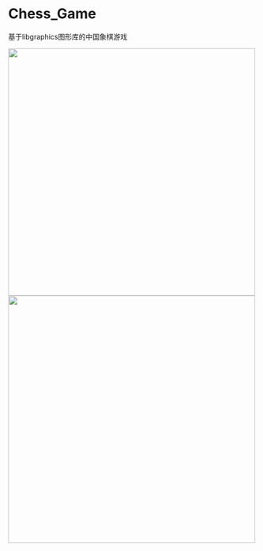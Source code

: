 # Chess_Game
基于libgraphics图形库的中国象棋游戏

<img src=https://user-images.githubusercontent.com/85838942/170798694-f4f86289-d7f4-4384-b3cd-104fe37282b3.png width=500>

<img src=https://user-images.githubusercontent.com/85838942/170798697-9c13eede-e375-45d9-9b07-0a675e2fdf0e.png width=500>
